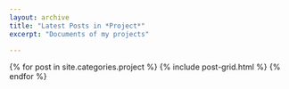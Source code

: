 ```yaml
---
layout: archive
title: "Latest Posts in *Project*"
excerpt: "Documents of my projects"

---
```


<div class="tiles">
{% for post in site.categories.project %}
	{% include post-grid.html %}
{% endfor %}
</div><!-- /.tiles -->
